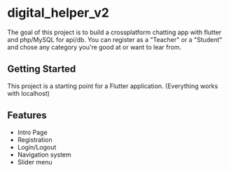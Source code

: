 # digital_helper_v2
The goal of this project is to build a crossplatform chatting app with flutter and php/MySQL for api/db.
You can register as a "Teacher" or a "Student" and chose any category you're good at or want to lear from.


## Getting Started

This project is a starting point for a Flutter application.
(Everything works with localhost)

## Features

- Intro Page
- Registration
- Login/Logout
- Navigation system
- Slider menu
